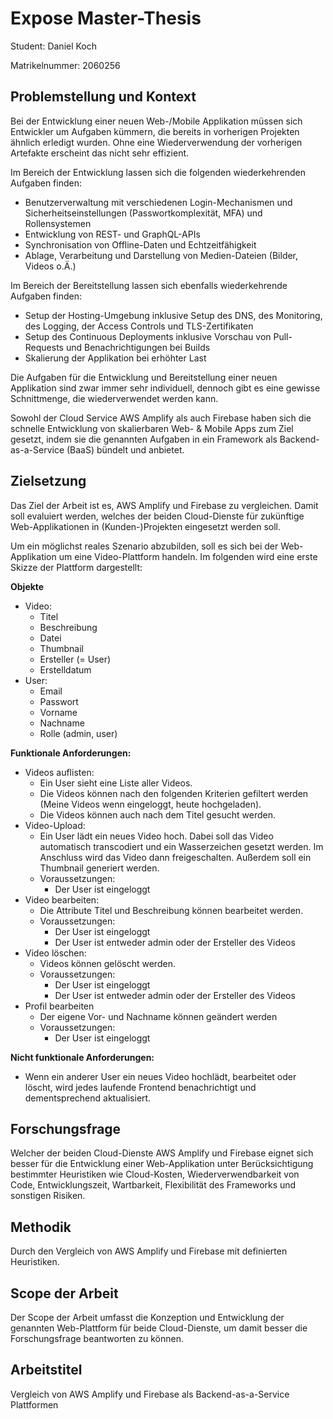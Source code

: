 # Expose Master-Thesis

Student: Daniel Koch

Matrikelnummer: 2060256

## Problemstellung und Kontext

Bei der Entwicklung einer neuen Web-/Mobile Applikation müssen sich Entwickler um Aufgaben kümmern, die bereits in vorherigen Projekten ähnlich erledigt wurden. Ohne eine Wiederverwendung der vorherigen Artefakte erscheint das nicht sehr effizient.

Im Bereich der Entwicklung lassen sich die folgenden wiederkehrenden Aufgaben finden:

- Benutzerverwaltung mit verschiedenen Login-Mechanismen und Sicherheitseinstellungen (Passwortkomplexität, MFA) und Rollensystemen
- Entwicklung von REST- und GraphQL-APIs
- Synchronisation von Offline-Daten und Echtzeitfähigkeit
- Ablage, Verarbeitung und Darstellung von Medien-Dateien (Bilder, Videos o.Ä.)

Im Bereich der Bereitstellung lassen sich ebenfalls wiederkehrende Aufgaben finden:

- Setup der Hosting-Umgebung inklusive Setup des DNS, des Monitoring, des Logging, der Access Controls und TLS-Zertifikaten
- Setup des Continuous Deployments inklusive Vorschau von Pull-Requests und Benachrichtigungen bei Builds
- Skalierung der Applikation bei erhöhter Last

Die Aufgaben für die Entwicklung und Bereitstellung einer neuen Applikation sind zwar immer sehr individuell, dennoch gibt es eine gewisse Schnittmenge, die wiederverwendet werden kann.

Sowohl der Cloud Service AWS Amplify als auch Firebase haben sich die schnelle Entwicklung von skalierbaren Web- & Mobile Apps zum Ziel gesetzt, indem sie die genannten Aufgaben in ein Framework als Backend-as-a-Service (BaaS) bündelt und anbietet.

## Zielsetzung

Das Ziel der Arbeit ist es, AWS Amplify und Firebase zu vergleichen. Damit soll evaluiert werden, welches der beiden Cloud-Dienste für zukünftige Web-Applikationen in (Kunden-)Projekten eingesetzt werden soll.

Um ein möglichst reales Szenario abzubilden, soll es sich bei der Web-Applikation um eine Video-Plattform handeln. Im folgenden wird eine erste Skizze der Plattform dargestellt:

**Objekte**

- Video:
  - Titel
  - Beschreibung
  - Datei
  - Thumbnail
  - Ersteller (= User)
  - Erstelldatum
- User:
  - Email
  - Passwort
  - Vorname
  - Nachname
  - Rolle (admin, user)

**Funktionale Anforderungen:**

- Videos auflisten:
  - Ein User sieht eine Liste aller Videos.
  - Die Videos können nach den folgenden Kriterien gefiltert werden (Meine Videos wenn eingeloggt, heute hochgeladen).
  - Die Videos können auch nach dem Titel gesucht werden.
- Video-Upload:
  - Ein User lädt ein neues Video hoch. Dabei soll das Video automatisch transcodiert und ein Wasserzeichen gesetzt werden. Im Anschluss wird das Video dann freigeschalten. Außerdem soll ein Thumbnail generiert werden.
  - Voraussetzungen:
    - Der User ist eingeloggt
- Video bearbeiten:
  - Die Attribute Titel und Beschreibung können bearbeitet werden.
  - Voraussetzungen:
    - Der User ist eingeloggt
    - Der User ist entweder admin oder der Ersteller des Videos
- Video löschen:
  - Videos können gelöscht werden.
  - Voraussetzungen:
    - Der User ist eingeloggt
    - Der User ist entweder admin oder der Ersteller des Videos
- Profil bearbeiten
  - Der eigene Vor- und Nachname können geändert werden
  - Voraussetzungen:
    - Der User ist eingeloggt

**Nicht funktionale Anforderungen:**

- Wenn ein anderer User ein neues Video hochlädt, bearbeitet oder löscht, wird jedes laufende Frontend benachrichtigt und dementsprechend aktualisiert.

## Forschungsfrage

Welcher der beiden Cloud-Dienste AWS Amplify und Firebase eignet sich besser für die Entwicklung einer Web-Applikation unter Berücksichtigung bestimmter Heuristiken wie Cloud-Kosten, Wiederverwendbarkeit von Code, Entwicklungszeit, Wartbarkeit, Flexibilität des Frameworks und sonstigen Risiken.

## Methodik

Durch den Vergleich von AWS Amplify und Firebase mit definierten Heuristiken.

## Scope der Arbeit

Der Scope der Arbeit umfasst die Konzeption und Entwicklung der genannten Web-Plattform für beide Cloud-Dienste, um damit besser die Forschungsfrage beantworten zu können.

## Arbeitstitel

Vergleich von AWS Amplify und Firebase als Backend-as-a-Service Plattformen